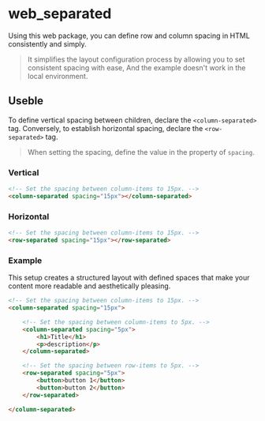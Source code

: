 # web_separated
Using this web package, you can define row and column spacing in HTML consistently and simply.

> It simplifies the layout configuration process by allowing you to set consistent spacing with ease, 
> And the example doesn't work in the local environment.

## Useble

To define vertical spacing between children, declare the `<column-separated>` tag.
Conversely, to establish horizontal spacing, declare the `<row-separated>` tag.

> When setting the spacing, define the value in the property of `spacing`.

### Vertical
```html
<!-- Set the spacing between column-items to 15px. -->
<column-separated spacing="15px"></column-separated>
```

### Horizontal
```html
<!-- Set the spacing between column-items to 15px. -->
<row-separated spacing="15px"></row-separated>
```

### Example
This setup creates a structured layout with defined spaces that make your content more readable and aesthetically pleasing.

```html
<!-- Set the spacing between column-items to 15px. -->
<column-separated spacing="15px">

    <!-- Set the spacing between column-items to 5px. -->
    <column-separated spacing="5px">
        <h1>Title</h1>
        <p>description</p>
    </column-separated>

    <!-- Set the spacing between row-items to 5px. -->
    <row-separated spacing="5px">
        <button>button 1</button>
        <button>button 2</button>
    </row-separated>

</column-separated>
```
